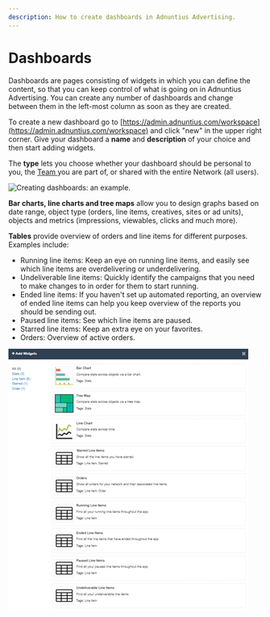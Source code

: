 ```yaml
---
description: How to create dashboards in Adnuntius Advertising.
---
```


# Dashboards

Dashboards are pages consisting of widgets in which you can define the content, so that you can keep control of what is going on in Adnuntius Advertising. You can create any number of dashboards and change between them in the left-most column as soon as they are created.

To create a new dashboard go to [https://admin.adnuntius.com/workspace](https://admin.adnuntius.com/workspace) and click "new" in the upper right corner. Give your dashboard a **name** and **description** of your choice and then start adding widgets.

The **type** lets you choose whether your dashboard should be personal to you, the [Team ](users/users-teams-and-roles-1.md)you are part of, or shared with the entire Network (all users).

![Creating dashboards: an example.](../../.gitbook/assets/202003-dashboard-dashboard-create-dashboard.gif)

**Bar charts, line charts and tree maps** allow you to design graphs based on date range, object type (orders, line items, creatives, sites or ad units), objects and metrics (impressions, viewables, clicks and much more).

**Tables** provide overview of orders and line items for different purposes. Examples include:

* Running line items: Keep an eye on running line items, and easily see which line items are overdelivering or underdelivering.
* Undeliverable line items: Quickly identify the campaigns that you need to make changes to in order for them to start running.
* Ended line items: If you haven't set up automated reporting, an overview of ended line items can help you keep overview of the reports you should be sending out.
* Paused line items: See which line items are paused.
* Starred line items: Keep an extra eye on your favorites.
* Orders: Overview of active orders.

![Overview of widgets to choose from.](../../.gitbook/assets/202003-dashboards-dashboards-widgets.png)
